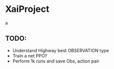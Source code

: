 # XaiProject
a
## TODO:
* Understand Highway best OBSERVATION type
* Train a net PPO?
* Perform 1k runs and save Obs, action pair
